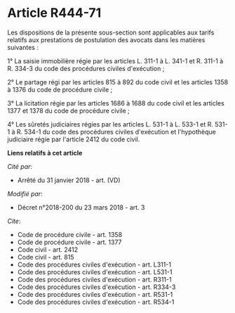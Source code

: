 # Article R444-71

Les dispositions de la présente sous-section sont applicables aux tarifs relatifs aux prestations de postulation des avocats
dans les matières suivantes : 

1° La saisie immobilière régie par les articles L. 311-1 à L. 341-1 et R. 311-1 à R. 334-3 du code des procédures civiles
d'exécution ; 

2° Le partage régi par les articles 815 à 892 du code civil et les articles 1358 à 1376 du code de procédure civile ; 

3° La licitation régie par les articles 1686 à 1688 du code civil et les articles 1377 et 1378 du code de procédure civile ; 

4° Les sûretés judiciaires régies par les articles L. 531-1 à L. 533-1 et R. 531-1 à R. 534-1 du code des procédures civiles
d'exécution et l'hypothèque judiciaire régie par l'article 2412 du code civil.

**Liens relatifs à cet article**

_Cité par_:

  - Arrêté du 31 janvier 2018 - art. (VD)

_Modifié par_:

  - Décret n°2018-200 du 23 mars 2018 - art. 3

_Cite_:

  - Code de procédure civile - art. 1358
  - Code de procédure civile - art. 1377
  - Code civil - art. 2412
  - Code civil - art. 815
  - Code des procédures civiles d'exécution - art. L311-1
  - Code des procédures civiles d'exécution - art. L531-1
  - Code des procédures civiles d'exécution - art. R311-1
  - Code des procédures civiles d'exécution - art. R334-3
  - Code des procédures civiles d'exécution - art. R531-1
  - Code des procédures civiles d'exécution - art. R534-1
